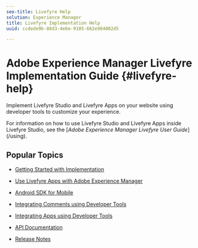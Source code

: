 ```yaml
---
seo-title: Livefyre Help
solution: Experience Manager
title: Livefyre Implementation Help
uuid: ccdede9b-88d3-4e6e-9105-662e984002d5

---
```


# Adobe Experience Manager Livefyre Implementation Guide {#livefyre-help}

Implement Livefyre Studio and Livefyre Apps on your website using developer tools to customize your experience.

For information on how to use Livefyre Studio and Livefyre Apps inside Livefyre Studio, see the [*Adobe Experience Manager Livefyre User Guide*] (/using).

## Popular Topics

* [Getting Started with Implementation](c-getting-started/c-getting-started.md)
 
* [Use Livefyre Apps with Adobe Experience Manager](https://docs.adobe.com/content/docs/en/aem/6-4.html)
   
* [Android SDK for Mobile](c-mobile-sdks/c-android-sdk.md)
    
* [Integrating Comments using Developer Tools](/using/c-rn/c-rn.md#c_rn)

* [Integrating Apps using Developer Tools](c-app-integrations/c-app-integrations.md)

* [API Documentation](https://api.livefyre.com)

* [Release Notes](/using/c-rn/c-rn.md#c_rn)